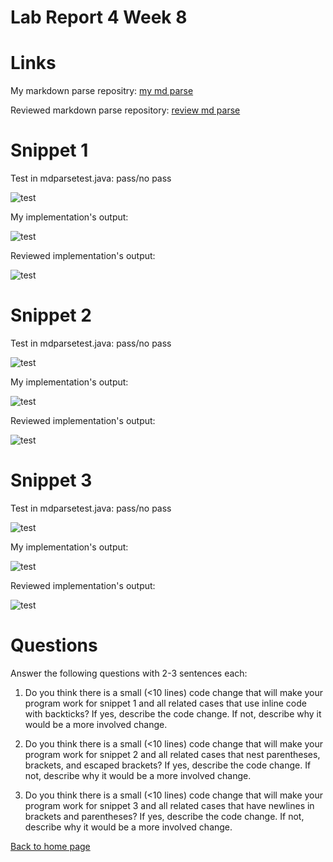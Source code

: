 # Lab Report 4 Week 8


# Links

My markdown parse repositry:
[my md parse](link.html)

Reviewed markdown parse repository:
[review md parse](/copyDirect2.png)

# Snippet 1

Test in mdparsetest.java:
pass/no pass

![test](/test1.png)

My implementation's output: 

![test](/test1.png)

Reviewed implementation's output: 

![test](/test1.png)

# Snippet 2

Test in mdparsetest.java:
pass/no pass

![test](/test1.png)

My implementation's output: 

![test](/test1.png)

Reviewed implementation's output: 

![test](/test1.png)

# Snippet 3

Test in mdparsetest.java:
pass/no pass

![test](/test1.png)

My implementation's output: 

![test](/test1.png)

Reviewed implementation's output: 

![test](/test1.png)

# Questions
Answer the following questions with 2-3 sentences each:

1. Do you think there is a small (<10 lines) code change that will make your program work for snippet 1 and all related cases that use inline code with backticks? If yes, describe the code change. If not, describe why it would be a more involved change.

2. Do you think there is a small (<10 lines) code change that will make your program work for snippet 2 and all related cases that nest parentheses, brackets, and escaped brackets? If yes, describe the code change. If not, describe why it would be a more involved change.

3. Do you think there is a small (<10 lines) code change that will make your program work for snippet 3 and all related cases that have newlines in brackets and parentheses? If yes, describe the code change. If not, describe why it would be a more involved change.



[Back to home page](index.html)
